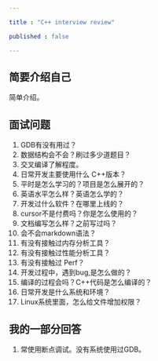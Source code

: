 ```yaml
---

title : "C++ interview review"

published : false

---
```


## 简要介绍自己

简单介绍。

## 面试问题

1. GDB有没有用过？
2. 数据结构会不会？刷过多少道题目？
3. 交叉编译了解程度。
4. 日常开发主要使用什么 C++版本？
5. 平时是怎么学习的？项目是怎么展开的？
6. 英语水平怎么样？英语怎么学的？
7. 开发过什么软件？在哪里上线的？
8. cursor不是付费吗？你是怎么使用的？
9. 文档编写怎么样？之前写过吗？
10. 会不会markdown语法？
11. 有没有接触过内存分析工具？
12. 有没有接触过性能分析工具？
13. 有没有接触过 Perf？
14. 开发过程中，遇到bug,是怎么做的？
15. 编译的过程会吗？C++代码是怎么编译的？
16. 日常开发是什么系统和环境？
17. Linux系统里面，怎么给文件增加权限？

## 我的一部分回答

1. 常使用断点调试。没有系统使用过GDB。
